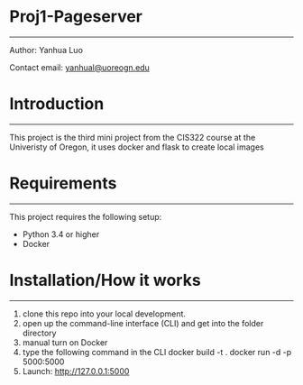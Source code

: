 # Proj1-Pageserver
---------------------------------------------
Author: Yanhua Luo

Contact email: yanhual@uoreogn.edu

# Introduction
-------------------------------
This project is the third mini project from the CIS322 course at the Univeristy of Oregon, it uses docker and flask to create local images

# Requirements
-----------------------------------
This project requires the following setup:
* Python 3.4 or higher
* Docker

# Installation/How it works
-----------------------------------------------------------
1) clone this repo into your local development.
2) open up the command-line interface (CLI) and get into the folder directory
3) manual turn on Docker
3) type the following command in the CLI
    docker build -t <container name> .
    docker run -d -p 5000:5000 <container name>
4) Launch: http://127.0.0.1:5000


